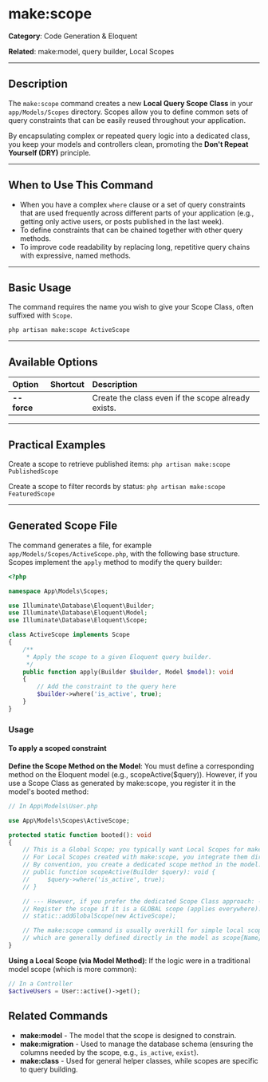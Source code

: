 # make:scope

**Category**: Code Generation & Eloquent

**Related**: make:model, query builder, Local Scopes

---

## Description

The `make:scope` command creates a new **Local Query Scope Class** in your `app/Models/Scopes` directory. Scopes allow you to define common sets of query constraints that can be easily reused throughout your application.

By encapsulating complex or repeated query logic into a dedicated class, you keep your models and controllers clean, promoting the **Don't Repeat Yourself (DRY)** principle.

---

## When to Use This Command

- When you have a complex `where` clause or a set of query constraints that are used frequently across different parts of your application (e.g., getting only active users, or posts published in the last week).
- To define constraints that can be chained together with other query methods.
- To improve code readability by replacing long, repetitive query chains with expressive, named methods.

---

## Basic Usage

The command requires the name you wish to give your Scope Class, often suffixed with `Scope`.

`php artisan make:scope ActiveScope`

---

## Available Options

| Option | Shortcut | Description |
| :--- | :--- | :--- |
| **--force** | | Create the class even if the scope already exists. |

---

## Practical Examples

Create a scope to retrieve published items:
`php artisan make:scope PublishedScope`

Create a scope to filter records by status:
`php artisan make:scope FeaturedScope`

---

## Generated Scope File

The command generates a file, for example `app/Models/Scopes/ActiveScope.php`, with the following base structure. Scopes implement the `apply` method to modify the query builder:

```php
<?php

namespace App\Models\Scopes;

use Illuminate\Database\Eloquent\Builder;
use Illuminate\Database\Eloquent\Model;
use Illuminate\Database\Eloquent\Scope;

class ActiveScope implements Scope
{
    /**
     * Apply the scope to a given Eloquent query builder.
     */
    public function apply(Builder $builder, Model $model): void
    {
        // Add the constraint to the query here
        $builder->where('is_active', true);
    }
}
```
### Usage

#### To apply a scoped constraint

**Define the Scope Method on the Model**: You must define a corresponding method on the Eloquent model (e.g., scopeActive($query)). However, if you use a Scope Class as generated by make:scope, you register it in the model's booted method:
```php
// In App\Models\User.php

use App\Models\Scopes\ActiveScope;

protected static function booted(): void
{
    // This is a Global Scope; you typically want Local Scopes for make:scope
    // For Local Scopes created with make:scope, you integrate them directly:
    // By convention, you create a dedicated scope method in the model:
    // public function scopeActive(Builder $query): void {
    //     $query->where('is_active', true);
    // }

    // --- However, if you prefer the dedicated Scope Class approach: ---
    // Register the scope if it is a GLOBAL scope (applies everywhere):
    // static::addGlobalScope(new ActiveScope); 

    // The make:scope command is usually overkill for simple local scopes, 
    // which are generally defined directly in the model as scope{Name}().
}
```
**Using a Local Scope (via Model Method)**: If the logic were in a traditional model scope (which is more common):
```php
// In a Controller
$activeUsers = User::active()->get();
```
## Related Commands

* **make:model** - The model that the scope is designed to constrain.
* **make:migration** - Used to manage the database schema (ensuring the columns needed by the scope, e.g., `is_active`, `exist`).
* **make:class** - Used for general helper classes, while scopes are specific to query building.


